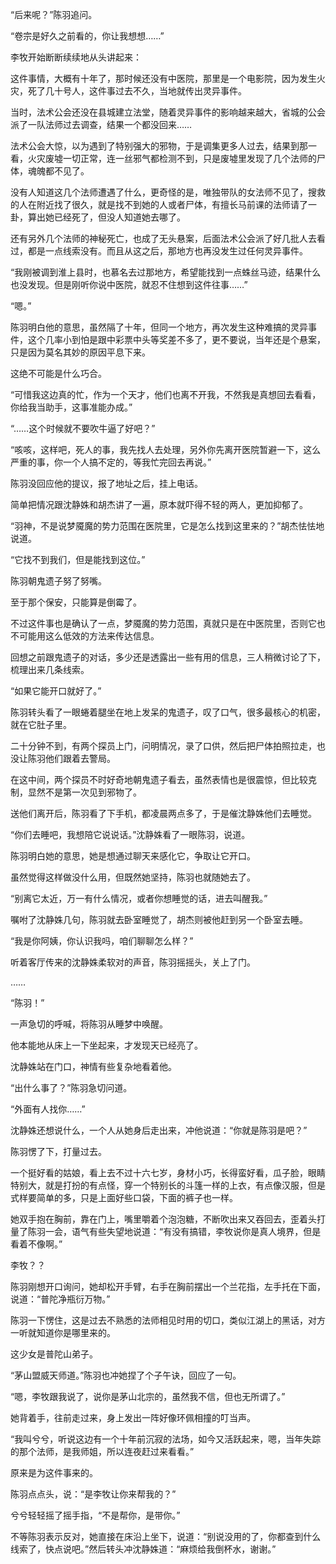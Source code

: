 “后来呢？”陈羽追问。

“卷宗是好久之前看的，你让我想想……”

李牧开始断断续续地从头讲起来：

这件事情，大概有十年了，那时候还没有中医院，那里是一个电影院，因为发生火灾，死了几十号人，这件事过去不久，当地就传出灵异事件。

当时，法术公会还没在县城建立法堂，随着灵异事件的影响越来越大，省城的公会派了一队法师过去调查，结果一个都没回来……

法术公会大惊，以为遇到了特别强大的邪物，于是调集更多人过去，结果到那一看，火灾废墟一切正常，连一丝邪气都检测不到，只是废墟里发现了几个法师的尸体，魂魄都不见了。

没有人知道这几个法师遭遇了什么，更奇怪的是，唯独带队的女法师不见了，搜救的人在附近找了很久，就是找不到她的人或者尸体，有擅长马前课的法师请了一卦，算出她已经死了，但没人知道她去哪了。

还有另外几个法师的神秘死亡，也成了无头悬案，后面法术公会派了好几批人去看过，都是一点线索没有。而且从这之后，那地方也再没发生过任何灵异事件。

“我刚被调到淮上县时，也慕名去过那地方，希望能找到一点蛛丝马迹，结果什么也没发现。但是刚听你说中医院，就忍不住想到这件往事……”

“嗯。”

陈羽明白他的意思，虽然隔了十年，但同一个地方，再次发生这种难搞的灵异事件，这个几率小到怕是跟中彩票中头等奖差不多了，更不要说，当年还是个悬案，只是因为莫名其妙的原因平息下来。

这绝不可能是什么巧合。

“可惜我这边真的忙，作为一个天才，他们也离不开我，不然我是真想回去看看，你给我当助手，这事准能办成。”

“……这个时候就不要吹牛逼了好吧？”

“咳咳，这样吧，死人的事，我先找人去处理，另外你先离开医院暂避一下，这么严重的事，你一个人搞不定的，等我忙完回去再说。”

陈羽没回应他的提议，报了地址之后，挂上电话。

简单把情况跟沈静姝和胡杰讲了一遍，原本就吓得不轻的两人，更加抑郁了。

“羽神，不是说梦魇魔的势力范围在医院里，它是怎么找到这里来的？”胡杰怯怯地说道。

“它找不到我们，但是能找到这位。”

陈羽朝鬼遗子努了努嘴。

至于那个保安，只能算是倒霉了。

不过这件事也是确认了一点，梦魇魔的势力范围，真就只是在中医院里，否则它也不可能用这么低效的方法来传达信息。

回想之前跟鬼遗子的对话，多少还是透露出一些有用的信息，三人稍微讨论了下，梳理出来几条线索。

“如果它能开口就好了。”

陈羽转头看了一眼蜷着腿坐在地上发呆的鬼遗子，叹了口气，很多最核心的机密，就在它肚子里。

二十分钟不到，有两个探员上门，问明情况，录了口供，然后把尸体拍照拉走，也没让陈羽他们跟着去警局。

在这中间，两个探员不时好奇地朝鬼遗子看去，虽然表情也是很震惊，但比较克制，显然不是第一次见到邪物了。

送他们离开后，陈羽看了下手机，都凌晨两点多了，于是催沈静姝他们去睡觉。

“你们去睡吧，我想陪它说说话。”沈静姝看了一眼陈羽，说道。

陈羽明白她的意思，她是想通过聊天来感化它，争取让它开口。

虽然觉得这样做没什么用，但既然她坚持，陈羽也就随她去了。

“别离它太近，万一有什么情况，或者你想睡觉的话，进去叫醒我。”

嘱咐了沈静姝几句，陈羽就去卧室睡觉了，胡杰则被他赶到另一个卧室去睡。

“我是你阿姨，你认识我吗，咱们聊聊怎么样？”

听着客厅传来的沈静姝柔软对的声音，陈羽摇摇头，关上了门。

……

“陈羽！”

一声急切的呼喊，将陈羽从睡梦中唤醒。

他本能地从床上一下坐起来，才发现天已经亮了。

沈静姝站在门口，神情有些复杂地看着他。

“出什么事了？”陈羽急切问道。

“外面有人找你……”

沈静姝还想说什么，一个人从她身后走出来，冲他说道：“你就是陈羽是吧？”

陈羽愣了下，打量过去。

一个挺好看的姑娘，看上去不过十六七岁，身材小巧，长得蛮好看，瓜子脸，眼睛特别大，就是打扮的有点怪，穿一个特别长的斗篷一样的上衣，有点像汉服，但是式样要简单的多，只是上面好些口袋，下面的裤子也一样。

她双手抱在胸前，靠在门上，嘴里嚼着个泡泡糖，不断吹出来又吞回去，歪着头打量了陈羽一会，语气有些失望地说道：“有没有搞错，李牧说你是真人境界，但是看着不像啊。”

李牧？？

陈羽刚想开口询问，她却松开手臂，右手在胸前摆出一个兰花指，左手托在下面，说道：“普陀净瓶衍万物。”

陈羽一下愣住，这是过去不熟悉的法师相见时用的切口，类似江湖上的黑话，对方一听就知道你是哪里来的。

这少女是普陀山弟子。

“茅山盟威天师道。”陈羽也冲她捏了个子午诀，回应了一句。

“嗯，李牧跟我说了，说你是茅山北宗的，虽然我不信，但也无所谓了。”

她背着手，往前走过来，身上发出一阵好像环佩相撞的叮当声。

“我叫兮兮，听说这边有一个十年前沉寂的法场，如今又活跃起来，嗯，当年失踪的那个法师，是我师姐，所以连夜赶过来看看。”

原来是为这件事来的。

陈羽点点头，说：“是李牧让你来帮我的？”

兮兮轻轻摇了摇手指，“不是帮你，是带你。”

不等陈羽表示反对，她直接在床沿上坐下，说道：“别说没用的了，你都查到什么线索了，快点说吧。”然后转头冲沈静姝道：“麻烦给我倒杯水，谢谢。”

